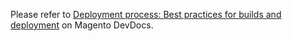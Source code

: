 Please refer to&nbsp;<a href="https://devdocs.magento.com/cloud/reference/discover-deploy.html#best-practices" target="_self">Deployment process:&nbsp;Best practices for builds and deployment</a> on Magento DevDocs.
